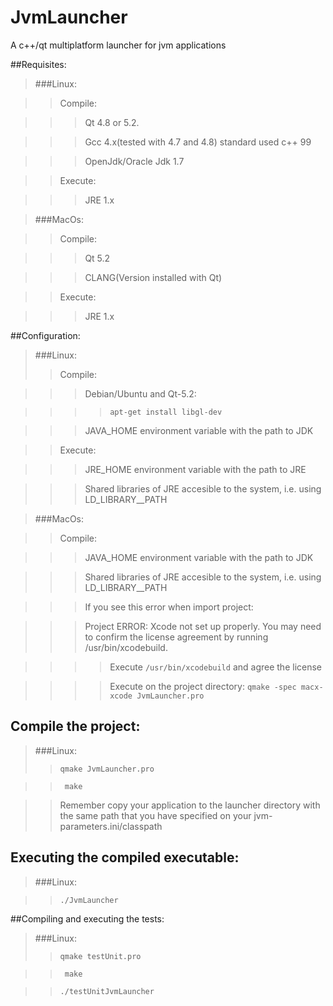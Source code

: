 JvmLauncher
===========

A c++/qt multiplatform launcher for jvm applications

##Requisites:
> ###Linux:

> > Compile:

> > > Qt 4.8 or 5.2.

> > > Gcc 4.x(tested with 4.7 and 4.8) standard used c++ 99

> > > OpenJdk/Oracle Jdk 1.7

> > Execute:

> > > JRE 1.x

> ###MacOs:

> > Compile:

> > > Qt 5.2

> > > CLANG(Version installed with Qt)

> > Execute:

> > > JRE 1.x

##Configuration:
> ###Linux:
> > Compile:

> > > Debian/Ubuntu and Qt-5.2:

> > > > `apt-get install libgl-dev`

> > > JAVA_HOME environment variable with the path to JDK

> > Execute:

> > > JRE_HOME environment variable with the path to JRE

> > > Shared libraries of JRE accesible to the system, i.e. using LD_LIBRARY__PATH
 
> ###MacOs:

> > Compile:

> > > JAVA_HOME environment variable with the path to JDK

> > > Shared libraries of JRE accesible to the system, i.e. using LD_LIBRARY__PATH

> > > If you see this error when import project:

> > >Project ERROR: Xcode not set up properly. You may need to confirm the license agreement by running /usr/bin/xcodebuild.

> > > > Execute `/usr/bin/xcodebuild` and agree the license

> > > > Execute on the project directory: `qmake -spec macx-xcode JvmLauncher.pro`

## Compile the project:
> ###Linux:
> > `qmake JvmLauncher.pro`

> >` make`

> > Remember copy your application to the launcher directory with the same path that you have specified on your jvm-parameters.ini/classpath

## Executing the compiled executable:

> ###Linux:

> > `./JvmLauncher`

##Compiling and executing the tests:
> ###Linux:
> > `qmake testUnit.pro`

> >` make`

> > `./testUnitJvmLauncher`

